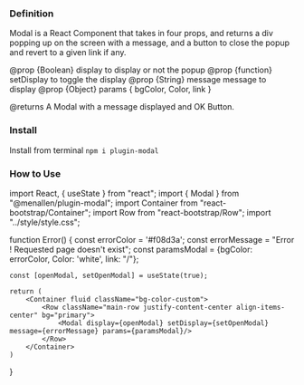### Definition
Modal is a React Component that takes in four props, and returns a div popping up on the screen with a message,
and a button to close the popup and revert to a given link if any.

@prop {Boolean} display to display or not the popup
@prop {function} setDisplay to toggle the display
@prop {String} message message to display
@prop {Object} params { bgColor, Color, link }
 
@returns A Modal with a message displayed and OK Button.

### Install
Install from terminal `npm i plugin-modal`

### How to Use
import React, { useState } from "react";
import { Modal } from "@menallen/plugin-modal";
import Container from "react-bootstrap/Container";
import Row from "react-bootstrap/Row";
import "../style/style.css";

function Error() {
	const errorColor = '#f08d3a';
	const errorMessage = "Error ! Requested page doesn't exist";
	const paramsModal = {bgColor: errorColor, Color: 'white', link: "/"};

	const [openModal, setOpenModal] = useState(true);

	return (
		<Container fluid className="bg-color-custom">
			<Row className="main-row justify-content-center align-items-center" bg="primary">
				<Modal display={openModal} setDisplay={setOpenModal} message={errorMessage} params={paramsModal}/>
			</Row>
		</Container>
	)
}
